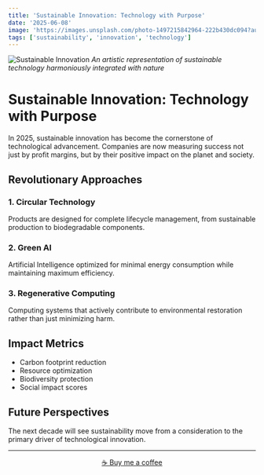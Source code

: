 ```yaml
---
title: 'Sustainable Innovation: Technology with Purpose'
date: '2025-06-08'
image: 'https://images.unsplash.com/photo-1497215842964-222b430dc094?auto=format&fit=crop&q=80&w=1600'
tags: ['sustainability', 'innovation', 'technology']
---
```


![Sustainable Innovation](/images/blog/sustainable-innovation.jpg)
*An artistic representation of sustainable technology harmoniously integrated with nature*

# Sustainable Innovation: Technology with Purpose

In 2025, sustainable innovation has become the cornerstone of technological advancement. Companies are now measuring success not just by profit margins, but by their positive impact on the planet and society.

## Revolutionary Approaches

### 1. Circular Technology
Products are designed for complete lifecycle management, from sustainable production to biodegradable components.

### 2. Green AI
Artificial Intelligence optimized for minimal energy consumption while maintaining maximum efficiency.

### 3. Regenerative Computing
Computing systems that actively contribute to environmental restoration rather than just minimizing harm.

## Impact Metrics

- Carbon footprint reduction
- Resource optimization
- Biodiversity protection
- Social impact scores

## Future Perspectives

The next decade will see sustainability move from a consideration to the primary driver of technological innovation.

---

<div align="center">
<a href="https://www.buymeacoffee.com/happyvibess">☕ Buy me a coffee</a>
</div>

